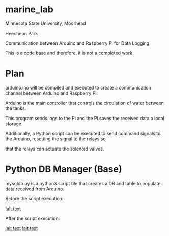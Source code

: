# marine_lab

Minnesota State University, Moorhead

Heecheon Park

Communication between Arduino and Raspberry Pi for Data Logging.

This is a code base and therefore, it is not a completed work.

# Plan

arduino.ino will be compiled and executed to create a communication channel between Arduino and Raspberry Pi.

Arduino is the main controller that controls the circulation of water between the tanks.

This program sends logs to the Pi and the Pi saves the received data a local storage.

Additionally, a Python script can be executed to send command signals to the Arduino, resetting the signal to the relays so 

that the relays can actuate the solenoid valves.

# Python DB Manager (Base)

mysqldb.py is a python3 script file that creates a DB and table to populate data received from Arduino.

Before the script execution:

[!alt text](https://github.com/heecheon92/marine_lab/blob/master/Screen%20Shot%202019-03-16%20at%201.04.38%20PM.png)

After the script execution:

[!alt text](https://github.com/heecheon92/marine_lab/blob/master/Screen%20Shot%202019-03-16%20at%201.07.05%20PM.png)
[!alt text](https://github.com/heecheon92/marine_lab/blob/master/Screen%20Shot%202019-03-16%20at%201.07.33%20PM.png)

